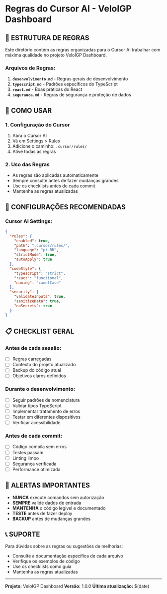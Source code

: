 # Regras do Cursor AI - VeloIGP Dashboard

## 📁 **ESTRUTURA DE REGRAS**

Este diretório contém as regras organizadas para o Cursor AI trabalhar com máxima qualidade no projeto VeloIGP Dashboard.

### **Arquivos de Regras:**

1. **`desenvolvimento.md`** - Regras gerais de desenvolvimento
2. **`typescript.md`** - Padrões específicos do TypeScript
3. **`react.md`** - Boas práticas do React
4. **`seguranca.md`** - Regras de segurança e proteção de dados

## 🎯 **COMO USAR**

### **1. Configuração do Cursor**
1. Abra o Cursor AI
2. Vá em Settings > Rules
3. Adicione o caminho: `.cursor/rules/`
4. Ative todas as regras

### **2. Uso das Regras**
- As regras são aplicadas automaticamente
- Sempre consulte antes de fazer mudanças grandes
- Use os checklists antes de cada commit
- Mantenha as regras atualizadas

## 🔧 **CONFIGURAÇÕES RECOMENDADAS**

### **Cursor AI Settings:**
```json
{
  "rules": {
    "enabled": true,
    "path": ".cursor/rules/",
    "language": "pt-BR",
    "strictMode": true,
    "autoApply": true
  },
  "codeStyle": {
    "typescript": "strict",
    "react": "functional",
    "naming": "camelCase"
  },
  "security": {
    "validateInputs": true,
    "sanitizeData": true,
    "noSecrets": true
  }
}
```

## 📋 **CHECKLIST GERAL**

### **Antes de cada sessão:**
- [ ] Regras carregadas
- [ ] Contexto do projeto atualizado
- [ ] Backup do código atual
- [ ] Objetivos claros definidos

### **Durante o desenvolvimento:**
- [ ] Seguir padrões de nomenclatura
- [ ] Validar tipos TypeScript
- [ ] Implementar tratamento de erros
- [ ] Testar em diferentes dispositivos
- [ ] Verificar acessibilidade

### **Antes de cada commit:**
- [ ] Código compila sem erros
- [ ] Testes passam
- [ ] Linting limpo
- [ ] Segurança verificada
- [ ] Performance otimizada

## 🚨 **ALERTAS IMPORTANTES**

- **NUNCA** execute comandos sem autorização
- **SEMPRE** valide dados de entrada
- **MANTENHA** o código legível e documentado
- **TESTE** antes de fazer deploy
- **BACKUP** antes de mudanças grandes

## 📞 **SUPORTE**

Para dúvidas sobre as regras ou sugestões de melhorias:
- Consulte a documentação específica de cada arquivo
- Verifique os exemplos de código
- Use os checklists como guia
- Mantenha as regras atualizadas

---

**Projeto:** VeloIGP Dashboard
**Versão:** 1.0.0
**Última atualização:** $(date)


